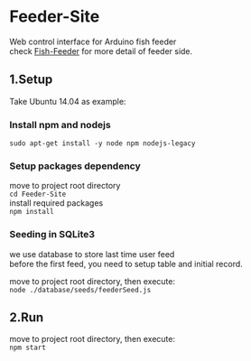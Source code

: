 # Feeder-Site
Web control interface for Arduino fish feeder  
check [Fish-Feeder](https://github.com/CrashedBboy/Feeder) for more detail of feeder side.

## 1.Setup
Take Ubuntu 14.04 as example:  

### Install npm and nodejs
`sudo apt-get install -y node npm nodejs-legacy`

### Setup packages dependency
move to project root directory  
`cd Feeder-Site`  
install required packages  
`npm install`  

### Seeding in SQLite3
we use database to store last time user feed  
before the first feed, you need to setup table and initial record.  
  
move to project root directory, then execute:  
`node ./database/seeds/feederSeed.js`

## 2.Run
move to project root directory, then execute:  
`npm start`
